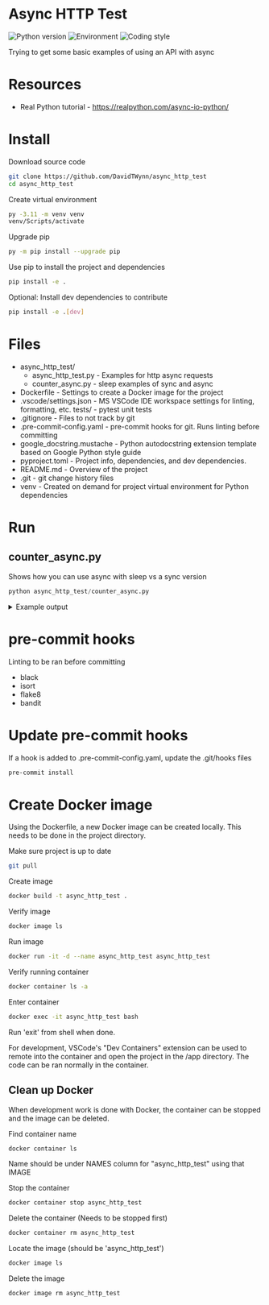 # Async HTTP Test

![Python version](https://img.shields.io/badge/python%20version-3.11-good)
![Environment](https://img.shields.io/badge/Environment-Windows-blue)
![Coding style](https://img.shields.io/badge/code%20style-black-000000.svg)

Trying to get some basic examples of using an API with async

# Resources

- Real Python tutorial - https://realpython.com/async-io-python/

# Install

Download source code

```bash
git clone https://github.com/DavidTWynn/async_http_test
cd async_http_test
```

Create virtual environment

```bash
py -3.11 -m venv venv
venv/Scripts/activate
```

Upgrade pip

```bash
py -m pip install --upgrade pip
```

Use pip to install the project and dependencies

```bash
pip install -e .
```

Optional: Install dev dependencies to contribute

```bash
pip install -e .[dev]
```

# Files

- async_http_test/
  - async_http_test.py - Examples for http async requests
  - counter_async.py - sleep examples of sync and async
- Dockerfile - Settings to create a Docker image for the project
- .vscode/settings.json - MS VSCode IDE workspace settings for linting, formatting, etc.
  tests/ - pytest unit tests
- .gitignore - Files to not track by git
- .pre-commit-config.yaml - pre-commit hooks for git. Runs linting before committing
- google_docstring.mustache - Python autodocstring extension template based on Google Python style guide
- pyproject.toml - Project info, dependencies, and dev dependencies.
- README.md - Overview of the project
- .git - git change history files
- venv - Created on demand for project virtual environment for Python dependencies

# Run

## counter_async.py

Shows how you can use async with sleep vs a sync version

```python
python async_http_test/counter_async.py
```

<details>
<summary>
Example output
</summary>

```
One
One
One
Two
Two
Two
Async executed in 1.00 seconds.
One
Two
One
Two
One
Two
Sync executed in 3.00 seconds.
```

</details>

# pre-commit hooks

Linting to be ran before committing

- black
- isort
- flake8
- bandit

# Update pre-commit hooks

If a hook is added to .pre-commit-config.yaml, update the .git/hooks files

```bash
pre-commit install
```

# Create Docker image

Using the Dockerfile, a new Docker image can be created locally.
This needs to be done in the project directory.

Make sure project is up to date

```sh
git pull
```

Create image

```sh
docker build -t async_http_test .
```

Verify image

```sh
docker image ls
```

Run image

```sh
docker run -it -d --name async_http_test async_http_test
```

Verify running container

```sh
docker container ls -a
```

Enter container

```sh
docker exec -it async_http_test bash
```

Run 'exit' from shell when done.

For development, VSCode's "Dev Containers" extension can be used to remote into the container and open the project in the /app directory. The code can be ran normally in the container.

## Clean up Docker

When development work is done with Docker, the container can be stopped and the image can be deleted.

Find container name

```sh
docker container ls
```

Name should be under NAMES column for "async_http_test" using that IMAGE

Stop the container

```sh
docker container stop async_http_test
```

Delete the container (Needs to be stopped first)

```sh
docker container rm async_http_test
```

Locate the image (should be 'async_http_test')

```sh
docker image ls
```

Delete the image

```sh
docker image rm async_http_test
```
